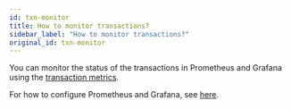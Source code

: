 ```yaml
---
id: txn-monitor
title: How to monitor transactions?
sidebar_label: "How to monitor transactions?"
original_id: txn-monitor
---
```


You can monitor the status of the transactions in Prometheus and Grafana using the [transaction metrics](https://pulsar.apache.org/docs/en/next/reference-metrics/#pulsar-transaction). 

For how to configure Prometheus and Grafana, see [here](https://pulsar.apache.org/docs/en/next/deploy-monitoring).
